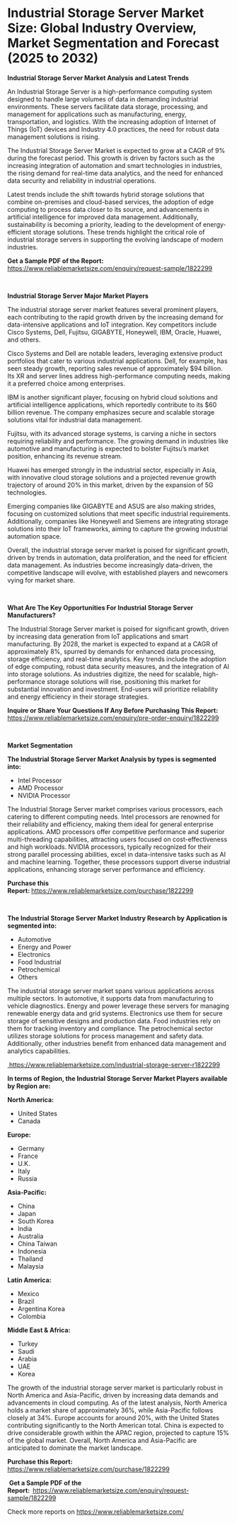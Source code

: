 <p><h1>Industrial Storage Server Market Size: Global Industry Overview, Market Segmentation and Forecast (2025 to 2032)</h1></p><p><strong>Industrial Storage Server Market Analysis and Latest Trends</strong></p>
<p><p>An Industrial Storage Server is a high-performance computing system designed to handle large volumes of data in demanding industrial environments. These servers facilitate data storage, processing, and management for applications such as manufacturing, energy, transportation, and logistics. With the increasing adoption of Internet of Things (IoT) devices and Industry 4.0 practices, the need for robust data management solutions is rising.</p><p>The Industrial Storage Server Market is expected to grow at a CAGR of 9% during the forecast period. This growth is driven by factors such as the increasing integration of automation and smart technologies in industries, the rising demand for real-time data analytics, and the need for enhanced data security and reliability in industrial operations. </p><p>Latest trends include the shift towards hybrid storage solutions that combine on-premises and cloud-based services, the adoption of edge computing to process data closer to its source, and advancements in artificial intelligence for improved data management. Additionally, sustainability is becoming a priority, leading to the development of energy-efficient storage solutions. These trends highlight the critical role of industrial storage servers in supporting the evolving landscape of modern industries.</p></p>
<p><strong>Get a Sample PDF of the Report:&nbsp;</strong> <a href="https://www.reliablemarketsize.com/enquiry/request-sample/1822299?utm_campaign=3536&utm_medium=2&utm_source=Github&utm_content=ia&utm_term=08042025&utm_id=industrial-storage-server">https://www.reliablemarketsize.com/enquiry/request-sample/1822299</a></p>
<p>&nbsp;</p>
<p><strong>Industrial Storage Server Major Market Players</strong></p>
<p><p>The industrial storage server market features several prominent players, each contributing to the rapid growth driven by the increasing demand for data-intensive applications and IoT integration. Key competitors include Cisco Systems, Dell, Fujitsu, GIGABYTE, Honeywell, IBM, Oracle, Huawei, and others.</p><p>Cisco Systems and Dell are notable leaders, leveraging extensive product portfolios that cater to various industrial applications. Dell, for example, has seen steady growth, reporting sales revenue of approximately $94 billion. Its XR and server lines address high-performance computing needs, making it a preferred choice among enterprises.</p><p>IBM is another significant player, focusing on hybrid cloud solutions and artificial intelligence applications, which reportedly contribute to its $60 billion revenue. The company emphasizes secure and scalable storage solutions vital for industrial data management.</p><p>Fujitsu, with its advanced storage systems, is carving a niche in sectors requiring reliability and performance. The growing demand in industries like automotive and manufacturing is expected to bolster Fujitsu’s market position, enhancing its revenue stream.</p><p>Huawei has emerged strongly in the industrial sector, especially in Asia, with innovative cloud storage solutions and a projected revenue growth trajectory of around 20% in this market, driven by the expansion of 5G technologies.</p><p>Emerging companies like GIGABYTE and ASUS are also making strides, focusing on customized solutions that meet specific industrial requirements. Additionally, companies like Honeywell and Siemens are integrating storage solutions into their IoT frameworks, aiming to capture the growing industrial automation space.</p><p>Overall, the industrial storage server market is poised for significant growth, driven by trends in automation, data proliferation, and the need for efficient data management. As industries become increasingly data-driven, the competitive landscape will evolve, with established players and newcomers vying for market share.</p></p>
<p>&nbsp;</p>
<p><strong>What Are The Key Opportunities For Industrial Storage Server Manufacturers?</strong></p>
<p><p>The Industrial Storage Server market is poised for significant growth, driven by increasing data generation from IoT applications and smart manufacturing. By 2028, the market is expected to expand at a CAGR of approximately 8%, spurred by demands for enhanced data processing, storage efficiency, and real-time analytics. Key trends include the adoption of edge computing, robust data security measures, and the integration of AI into storage solutions. As industries digitize, the need for scalable, high-performance storage solutions will rise, positioning this market for substantial innovation and investment. End-users will prioritize reliability and energy efficiency in their storage strategies.</p></p>
<p><strong>Inquire or Share Your Questions If Any Before Purchasing This Report:</strong> <a href="https://www.reliablemarketsize.com/enquiry/pre-order-enquiry/1822299?utm_campaign=3536&utm_medium=2&utm_source=Github&utm_content=ia&utm_term=08042025&utm_id=industrial-storage-server">https://www.reliablemarketsize.com/enquiry/pre-order-enquiry/1822299</a></p>
<p>&nbsp;</p>
<p><strong>Market Segmentation</strong></p>
<p><strong>The Industrial Storage Server Market Analysis by types is segmented into:</strong></p>
<p><ul><li>Intel Processor</li><li>AMD Processor</li><li>NVIDIA Processor</li></ul></p>
<p><p>The Industrial Storage Server market comprises various processors, each catering to different computing needs. Intel processors are renowned for their reliability and efficiency, making them ideal for general enterprise applications. AMD processors offer competitive performance and superior multi-threading capabilities, attracting users focused on cost-effectiveness and high workloads. NVIDIA processors, typically recognized for their strong parallel processing abilities, excel in data-intensive tasks such as AI and machine learning. Together, these processors support diverse industrial applications, enhancing storage server performance and efficiency.</p></p>
<p><strong>Purchase this Report:&nbsp;</strong><a href="https://www.reliablemarketsize.com/purchase/1822299?utm_campaign=3536&utm_medium=2&utm_source=Github&utm_content=ia&utm_term=08042025&utm_id=industrial-storage-server">https://www.reliablemarketsize.com/purchase/1822299</a></p>
<p>&nbsp;</p>
<p><strong>The Industrial Storage Server Market Industry Research by Application is segmented into:</strong></p>
<p><ul><li>Automotive</li><li>Energy and Power</li><li>Electronics</li><li>Food Industrial</li><li>Petrochemical</li><li>Others</li></ul></p>
<p><p>The industrial storage server market spans various applications across multiple sectors. In automotive, it supports data from manufacturing to vehicle diagnostics. Energy and power leverage these servers for managing renewable energy data and grid systems. Electronics use them for secure storage of sensitive designs and production data. Food industries rely on them for tracking inventory and compliance. The petrochemical sector utilizes storage solutions for process management and safety data. Additionally, other industries benefit from enhanced data management and analytics capabilities.</p></p>
<p><a href="https://www.reliablemarketsize.com/industrial-storage-server-r1822299?utm_campaign=3536&utm_medium=2&utm_source=Github&utm_content=ia&utm_term=08042025&utm_id=industrial-storage-server">&nbsp;https://www.reliablemarketsize.com/industrial-storage-server-r1822299</a></p>
<p><strong>In terms of Region, the Industrial Storage Server Market Players available by Region are:</strong></p>
<p>
    <p> <strong> North America: </strong>
        <ul>
            <li>United States</li>
            <li>Canada</li>
        </ul>
        </p> 
    <p> <strong> Europe: </strong>
        <ul>
            <li>Germany</li>
            <li>France</li>
            <li>U.K.</li>
            <li>Italy</li>
            <li>Russia</li>
        </ul>
        </p> 
    <p> <strong> Asia-Pacific: </strong>
        <ul>
            <li>China</li>
            <li>Japan</li>
            <li>South Korea</li>
            <li>India</li>
            <li>Australia</li>
            <li>China Taiwan</li>
            <li>Indonesia</li>
            <li>Thailand</li>
            <li>Malaysia</li>
        </ul>
        </p> 
    <p> <strong> Latin America: </strong>
        <ul>
            <li>Mexico</li>
            <li>Brazil</li>
            <li>Argentina Korea</li>
            <li>Colombia</li>
        </ul>
        </p> 
    <p> <strong> Middle East & Africa: </strong>
        <ul>
            <li>Turkey</li>
            <li>Saudi</li>
            <li>Arabia</li>
            <li>UAE</li>
            <li>Korea</li>
        </ul>
    </p>
    </p>
<p><p>The growth of the industrial storage server market is particularly robust in North America and Asia-Pacific, driven by increasing data demands and advancements in cloud computing. As of the latest analysis, North America holds a market share of approximately 36%, while Asia-Pacific follows closely at 34%. Europe accounts for around 20%, with the United States contributing significantly to the North American total. China is expected to drive considerable growth within the APAC region, projected to capture 15% of the global market. Overall, North America and Asia-Pacific are anticipated to dominate the market landscape.</p></p>
<p><strong>Purchase this Report: </strong><a href="https://www.reliablemarketsize.com/purchase/1822299?utm_campaign=3536&utm_medium=2&utm_source=Github&utm_content=ia&utm_term=08042025&utm_id=industrial-storage-server">https://www.reliablemarketsize.com/purchase/1822299</a></p>
<p>&nbsp;<strong>Get a Sample PDF of the Report:&nbsp;&nbsp;</strong><a href="https://www.reliablemarketsize.com/enquiry/request-sample/1822299?utm_campaign=3536&utm_medium=2&utm_source=Github&utm_content=ia&utm_term=08042025&utm_id=industrial-storage-server">https://www.reliablemarketsize.com/enquiry/request-sample/1822299</a></p>
<p><strong></strong></p>
<p>Check more reports on <a href="https://www.reliablemarketsize.com/?utm_campaign=3536&utm_medium=2&utm_source=Github&utm_content=ia&utm_term=08042025&utm_id=industrial-storage-server">https://www.reliablemarketsize.com/</a></p>